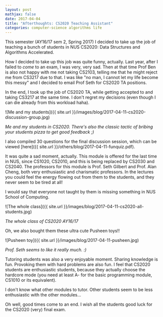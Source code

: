 ```yaml
---
layout: post
mathjax: false
date: 2017-04-04
title: "Afterthoughts: CS2020 Teaching Assistant"
categories: computer-science algorithms life
---
```

This semester (AY16/17 sem 2, Spring 2017) I decided to take up the job of teaching a bunch of students in NUS CS2020: Data Structures and Algorithms Accelerated.

How I decided to take up this job was quite funny, actually. Last year, after I failed to _come_ to an exam, I was very, very sad. Then at that time Prof Ben is also not happy with me not taking CS2103, telling me that he might reject me from CS3217 due to that. I was like "no man, I cannot let my life become this messy" and I decided to email Prof Seth for CS2020 TA positions.

In the end, I took up the job of CS2020 TA, while getting accepted to and taking CS3217 at the same time. I don't regret my decisions (even though I can die already from this workload haha).

![Me and my students]({{ site.url }}/images/blog/2017-04-11-cs2020-discussion-group.jpg)

_Me and my students in CS2020. There's also the classic tactic of bribing your students pizza to get good feedback ;)_

I also compiled 30 questions for the final discussion session, which can be viewed [here]({{ site.url }}/others/blog/2017-04-11-funquiz.pdf).

It was quite a sad moment, actually. This module is offered for the last time in NUS, since CS1020, CS2010, and this is being replaced by CS2030 and CS2040. The professors for this module is Prof. Seth Gilbert and Prof. Alan Cheng, both very enthusiastic and charismatic professors. In the lectures you could feel the energy flowing out from them to the students, and they never seem to be tired at all!

I would say that everyone not taught by them is missing something in NUS School of Computing.

![The whole class]({{ site.url }}/images/blog/2017-04-11-cs2020-all-students.jpg)

_The whole class of CS2020 AY16/17_

Oh, we also bought them these ultra cute Pusheen toys!!

![Pusheen toy]({{ site.url }}/images/blog/2017-04-11-pusheen.jpg)

_Prof. Seth seems to like it really much. :)_

Tutoring students was also a very enjoyable moment. Sharing knowledge is fun. Provoking them with hard problems are also fun. I feel that CS2020 students are enthusiastic students, because they actually choose the hardcore mode (you need at least A- for the basic programming module, CS1010 or its equivalent).

I don't know what other modules to tutor. Other students seem to be less enthusiastic with the other modules...

Oh well, good times come to an end. I wish all the students good luck for the CS2020 (very) final exam.
